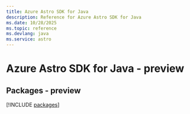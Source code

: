 ```yaml
---
title: Azure Astro SDK for Java
description: Reference for Azure Astro SDK for Java
ms.date: 10/28/2025
ms.topic: reference
ms.devlang: java
ms.service: astro
---
```

# Azure Astro SDK for Java - preview
## Packages - preview
[!INCLUDE [packages](astro-index.md)]